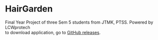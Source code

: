 # HairGarden
Final Year Project of three Sem 5 students from JTMK, PTSS. Powered by LCWprotech<br>
to download application, go to [GitHub releases](https://github.com/LCWprotech/HairGarden/releases).
